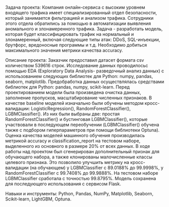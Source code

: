 Задача проекта: Компания онлайн-сервиса с высоким уровнем входящего трафика имеет специализированный отдел безопасности, который занимается фильтрацией и анализом трафика. Сотрудники этого отдела обратились за помощью в автоматизации выявления аномального и злонамеренного трафика. Задача - разработать модель, которая будет классифицировать трафик на нормальный и злонамеренный, включая следующие типы атак: DDoS, SQL-инъекции, брутфорс, вредоносные программы и т.д. Необходимо добиться максимального значения метрики качества accuracy.

Описание проекта: Заказчик предоставил датасет формата csv количеством 539616 строк. Исследование данных проводилосьс помощью EDA (Exploratory Data Analysis- разведочный анализ данных) с использованием следующих библиотек для Python: numpy, pandas, seaborn, matplotlib. Предобработка данных осуществлялась средствами библиотек для Python: pandas, numpy, scikit-learn. Перед проектированием модели была произведена очистка данных, заполнение пропусков, масштабирование численных признаков. В качестве baseline моделей изначально были обучены методом кросс-валидации: LogisticRegression(), RandomForestClassifier(), LGBMClassifier(). Из них были выбраны две: простая RandomForestClassifier() и бустинговая LGBMClassifier(), которые участвовали в последующем переобучении (LGBMClassifier() обучена также с подбором гиперпараметров при помощи библиотеки Optuna). Оценка качества моделей машинного обучения производилась метрикой accuracy и classification_report на тестовом наборе, выделенного из основного в размере 20% от всех данных. В ходе работы над проектом был сгенерирован дополнительный признак для обучающего набора, а также клонированы малочисленные классы целевого признака. Это позволило улучшить метрику на кросс-валидации (на обучающем) у LGBMClassifier с 89.0188% до 99.9998%, у RandomForestClassifier c 99.7408% до 99.9888%. На тестовом наборе LGBMClassifier сработала с точностью 99.8795%. Модель сохранена для последующего использования с сервисом Flask.

Навыки и инструменты: Python, Pandas, NumPy, Matplotlib, Seaborn, Scikit-learn, LightGBM, Optuna.
